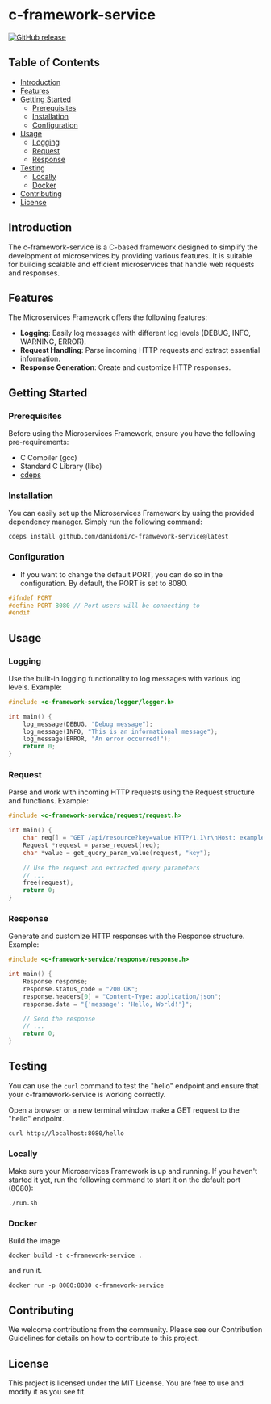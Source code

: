 # c-framework-service
[![GitHub release](https://img.shields.io/github/release/danidomi/c-framework-service.svg)](https://github.com/danidomi/c-framework-service/releases)

## Table of Contents

- [Introduction](#introduction)
- [Features](#features)
- [Getting Started](#getting-started)
    - [Prerequisites](#prerequisites)
    - [Installation](#installation)
    - [Configuration](#configuration)
- [Usage](#usage)
    - [Logging](#logging)
    - [Request](#request)
    - [Response](#response)
- [Testing](#testing)
    - [Locally](#locally)
    - [Docker](#docker)
- [Contributing](#contributing)
- [License](#license)

## Introduction

The c-framework-service is a C-based framework designed to simplify the development of microservices by providing various features. 
It is suitable for building scalable and efficient microservices that handle web requests and responses.

## Features

The Microservices Framework offers the following features:

- **Logging**: Easily log messages with different log levels (DEBUG, INFO, WARNING, ERROR).
- **Request Handling**: Parse incoming HTTP requests and extract essential information.
- **Response Generation**: Create and customize HTTP responses.

## Getting Started

### Prerequisites

Before using the Microservices Framework, ensure you have the following pre-requirements:

- C Compiler (gcc)
- Standard C Library (libc)
- [cdeps](https://github.com/danidomi/cdeps)

### Installation

You can easily set up the Microservices Framework by using the provided dependency manager. Simply run the following command:

```shell
cdeps install github.com/danidomi/c-framwework-service@latest
```


### Configuration

- If you want to change the default PORT, you can do so in the configuration. By default, the PORT is set to 8080.

```c
#ifndef PORT
#define PORT 8080 // Port users will be connecting to
#endif
```

## Usage

### Logging

Use the built-in logging functionality to log messages with various log levels. Example:

```c
#include <c-framework-service/logger/logger.h>

int main() {
    log_message(DEBUG, "Debug message");
    log_message(INFO, "This is an informational message");
    log_message(ERROR, "An error occurred!");
    return 0;
}
```

### Request

Parse and work with incoming HTTP requests using the Request structure and functions. Example:

```c
#include <c-framework-service/request/request.h>

int main() {
    char req[] = "GET /api/resource?key=value HTTP/1.1\r\nHost: example.com\r\n\r\n";
    Request *request = parse_request(req);
    char *value = get_query_param_value(request, "key");
    
    // Use the request and extracted query parameters
    // ...
    free(request);
    return 0;
}
```

### Response
Generate and customize HTTP responses with the Response structure. Example:

```c
#include <c-framework-service/response/response.h>

int main() {
    Response response;
    response.status_code = "200 OK";
    response.headers[0] = "Content-Type: application/json";
    response.data = "{'message': 'Hello, World!'}";

    // Send the response
    // ...
    return 0;
}
```

## Testing

You can use the `curl` command to test the "hello" endpoint and ensure that your c-framework-service is working correctly.

Open a browser or a new terminal window make a GET request to the "hello" endpoint.
```shell
curl http://localhost:8080/hello
```

### Locally

Make sure your Microservices Framework is up and running. If you haven't started it yet, run the following command to start it on the default port (8080):

```shell
./run.sh
```

### Docker

Build the image
```shell
docker build -t c-framework-service .
```

and run it.

```shell
docker run -p 8080:8080 c-framework-service
```

## Contributing
We welcome contributions from the community. Please see our Contribution Guidelines for details on how to contribute to this project.

## License
This project is licensed under the MIT License. You are free to use and modify it as you see fit.

